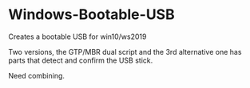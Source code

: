 # Windows-Bootable-USB
Creates a bootable USB for win10/ws2019


Two versions, the GTP/MBR dual script and the 3rd alternative one has parts that detect and confirm the USB stick.

Need combining.

